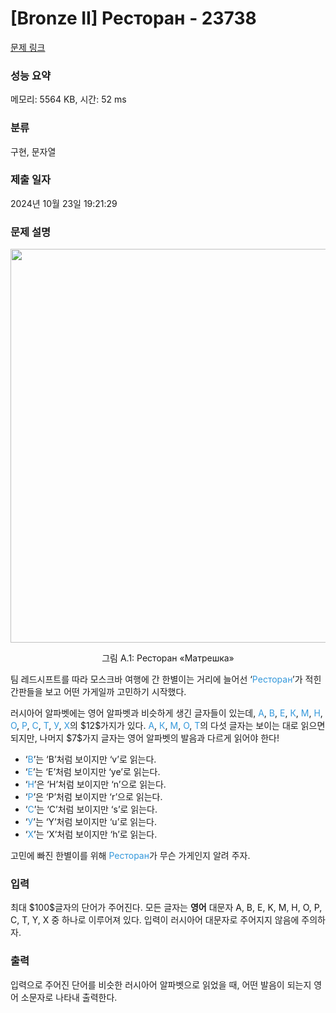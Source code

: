 # [Bronze II] Ресторан - 23738 

[문제 링크](https://www.acmicpc.net/problem/23738) 

### 성능 요약

메모리: 5564 KB, 시간: 52 ms

### 분류

구현, 문자열

### 제출 일자

2024년 10월 23일 19:21:29

### 문제 설명

<p style="text-align: center;"><img alt="" src="" style="width: 630px; max-width: 100%;"></p>

<p style="text-align: center;">그림 A.1: Ресторан «Матрешка»</p>

<p>팀 레드시프트를 따라 모스크바 여행에 간 한별이는 거리에 늘어선 ‘<span style="color:#3498db;">Ресторан</span>’가 적힌 간판들을 보고 어떤 가게일까 고민하기 시작했다.</p>

<p>러시아어 알파벳에는 영어 알파벳과 비슷하게 생긴 글자들이 있는데, <span style="color:#3498db;">А</span>, <span style="color:#3498db;">В</span>, <span style="color:#3498db;">Е</span>, <span style="color:#3498db;">К</span>, <span style="color:#3498db;">М</span>, <span style="color:#3498db;">Н</span>, <span style="color:#3498db;">О</span>, <span style="color:#3498db;">Р</span>, <span style="color:#3498db;">С</span>, <span style="color:#3498db;">Т</span>, <span style="color:#3498db;">У</span>, <span style="color:#3498db;">Х</span>의 $12$가지가 있다. <span style="color:#3498db;">А</span>, <span style="color:#3498db;">К</span>, <span style="color:#3498db;">М</span>, <span style="color:#3498db;">О</span>, <span style="color:#3498db;">Т</span>의 다섯 글자는 보이는 대로 읽으면 되지만, 나머지 $7$가지 글자는 영어 알파벳의 발음과 다르게 읽어야 한다!</p>

<ul>
	<li>‘<span style="color:#3498db;">В</span>’는 ‘B’처럼 보이지만 ‘v’로 읽는다.</li>
	<li>‘<span style="color:#3498db;">Е</span>’는 ‘E’처럼 보이지만 ‘ye’로 읽는다.</li>
	<li>‘<span style="color:#3498db;">Н</span>’은 ‘H’처럼 보이지만 ‘n’으로 읽는다.</li>
	<li>‘<span style="color:#3498db;">Р</span>’은 ‘P’처럼 보이지만 ‘r’으로 읽는다.</li>
	<li>‘<span style="color:#3498db;">С</span>’는 ‘C’처럼 보이지만 ‘s’로 읽는다.</li>
	<li>‘<span style="color:#3498db;">У</span>’는 ‘Y’처럼 보이지만 ‘u’로 읽는다.</li>
	<li>‘<span style="color:#3498db;">Х</span>’는 ‘X’처럼 보이지만 ‘h’로 읽는다.</li>
</ul>

<p>고민에 빠진 한별이를 위해 <span style="color:#3498db;">Ресторан</span>가 무슨 가게인지 알려 주자.</p>

### 입력 

 <p>최대 $100$글자의 단어가 주어진다. 모든 글자는 <strong>영어</strong> 대문자 A, B, E, K, M, H, O, P, C, T, Y, X 중 하나로 이루어져 있다. 입력이 러시아어 대문자로 주어지지 않음에 주의하자.</p>

### 출력 

 <p>입력으로 주어진 단어를 비슷한 러시아어 알파벳으로 읽었을 때, 어떤 발음이 되는지 영어 소문자로 나타내 출력한다.</p>


